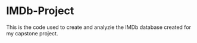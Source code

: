 # IMDb-Project

This is the code used to create and analyzie the IMDb database created for my capstone project.
